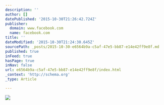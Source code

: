 ```yaml
---
description: ''
author: []
datePublished: '2015-10-30T21:26:42.724Z'
publisher:
  domain: www.facebook.com
  name: facebook.com
title: ''
dateModified: '2015-10-30T21:24:30.645Z'
sourcePath: _posts/2015-10-30-e6564b9a-c5af-47e5-bb87-e14e42ff9e8f.md
published: true
inFeed: true
hasPage: true
inNav: false
url: e6564b9a-c5af-47e5-bb87-e14e42ff9e8f/index.html
_context: 'http://schema.org'
_type: Article

---
```

![](https://scontent-ord1-1.xx.fbcdn.net/hphotos-xta1/v/t1.0-9/1484699_1581838518757741_1402251331708439835_n.jpg?oh=4380c6c43ecf2267075ed1db8784494d&oe=56ADE415)